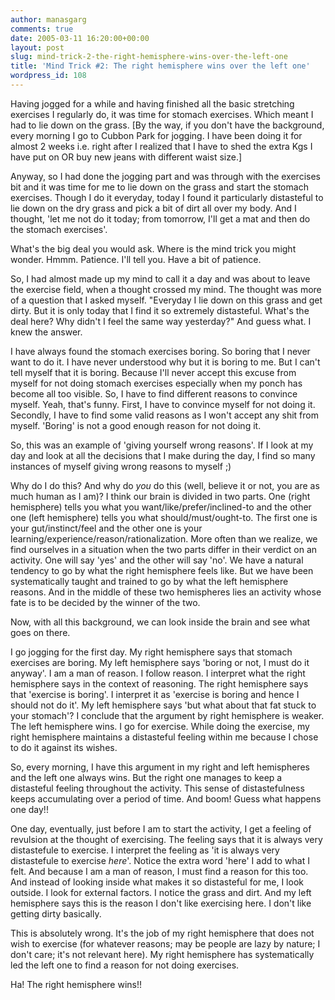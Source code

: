 ```yaml
---
author: manasgarg
comments: true
date: 2005-03-11 16:20:00+00:00
layout: post
slug: mind-trick-2-the-right-hemisphere-wins-over-the-left-one
title: 'Mind Trick #2: The right hemisphere wins over the left one'
wordpress_id: 108
---
```


Having jogged for a while and having finished all the basic stretching exercises I regularly do, it was time for stomach exercises. Which meant I had to lie down on the grass. [By the way, if you don't have the background, every morning I go to Cubbon Park for jogging. I have been doing it for almost 2 weeks i.e. right after I realized that I have to shed the extra Kgs I have put on OR buy new jeans with different waist size.]  

Anyway, so I had done the jogging part and was through with the exercises bit and it was time for me to lie down on the grass and start the stomach exercises. Though I do it everyday, today I found it particularly distasteful to lie down on the dry grass and pick a bit of dirt all over my body. And I thought, 'let me not do it today; from tomorrow, I'll get a mat and then do the stomach exercises'.  

What's the big deal you would ask. Where is the mind trick you might wonder. Hmmm. Patience. I'll tell you. Have a bit of patience.  

So, I had almost made up my mind to call it a day and was about to leave the exercise field, when a thought crossed my mind. The thought was more of a question that I asked myself. "Everyday I lie down on this grass and get dirty. But it is only today that I find it so extremely distasteful. What's the deal here? Why didn't I feel the same way yesterday?" And guess what. I knew the answer.  

I have always found the stomach exercises boring. So boring that I never want to do it. I have never understood why but it is boring to me. But I can't tell myself that it is boring. Because I'll never accept this excuse from myself for not doing stomach exercises especially when my ponch has become all too visible. So, I have to find different reasons to convince myself. Yeah, that's funny. First, I have to convince myself for not doing it. Secondly, I have to find some valid reasons as I won't accept any shit from myself. 'Boring' is not a good enough reason for not doing it.  

So, this was an example of 'giving yourself wrong reasons'. If I look at my day and look at all the decisions that I make during the day, I find so many instances of myself giving wrong reasons to myself ;)  

Why do I do this? And why do *you* do this (well, believe it or not, you are as much human as I am)? I think our brain is divided in two parts. One (right hemisphere) tells you what you want/like/prefer/inclined-to and the other one (left hemisphere) tells you what should/must/ought-to. The first one is your gut/instinct/feel and the other one is your learning/experience/reason/rationalization. More often than we realize, we find ourselves in a situation when the two parts differ in their verdict on an activity. One will say 'yes' and the other will say 'no'. We have a natural tendency to go by what the right hemisphere feels like. But we have been systematically taught and trained to go by what the left hemisphere reasons. And in the middle of these two hemispheres lies an activity whose fate is to be decided by the winner of the two.  

Now, with all this background, we can look inside the brain and see what goes on there.  

I go jogging for the first day. My right hemisphere says that stomach exercises are boring. My left hemisphere says 'boring or not, I must do it anyway'. I am a man of reason. I follow reason. I interpret what the right hemisphere says in the context of reasoning. The right hemisphere says that 'exercise is boring'. I interpret it as 'exercise is boring and hence I should not do it'. My left hemisphere says 'but what about that fat stuck to your stomach'? I conclude that the argument by right hemisphere is weaker. The left hemisphere wins. I go for exercise. While doing the exercise, my right hemisphere maintains a distasteful feeling within me because I chose to do it against its wishes.  

So, every morning, I have this argument in my right and left hemispheres and the left one always wins. But the right one manages to keep a distasteful feeling throughout the activity. This sense of distastefulness keeps accumulating over a period of time. And boom! Guess what happens one day!!  

One day, eventually, just before I am to start the activity, I get a feeling of revulsion at the thought of exercising. The feeling says that it is always very distastefule to exercise. I interpret the feeling as 'it is always very distastefule to exercise *here*'. Notice the extra word 'here' I add to what I felt. And because I am a man of reason, I must find a reason for this too. And instead of looking inside what makes it so distasteful for me, I look outside. I look for external factors. I notice the grass and dirt. And my left hemisphere says this is the reason I don't like exercising here. I don't like getting dirty basically.  

This is absolutely wrong. It's the job of my right hemisphere that does not wish to exercise (for whatever reasons; may be people are lazy by nature; I don't care; it's not relevant here). My right hemisphere has systematically led the left one to find a reason for not doing exercises.  

Ha! The right hemisphere wins!!
